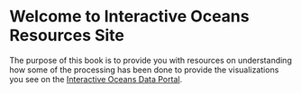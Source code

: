 Welcome to Interactive Oceans Resources Site
============================================

The purpose of this book is to provide you with resources on understanding how
some of the processing has been done to provide the visualizations you see
on the [Interactive Oceans Data Portal](https://app.interactiveoceans.washington.edu/).
